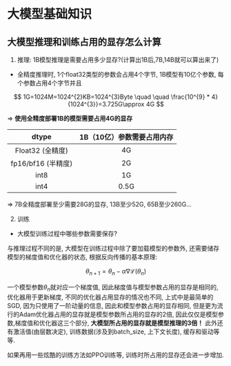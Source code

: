 # 大模型基础知识

## 大模型推理和训练占用的显存怎么计算

1. 推理: 1B模型推理是需要占用多少显存?(计算出1B后,7B,14B就可以算出来了)

- 全精度推理时, 1个float32类型的参数会占用4个字节, 1B模型有10亿个参数, 每个参数占用4个字节并且

$$
1G=1024M=1024^{2}KB=1024^{3}Byte \quad \quad \frac{10^{9} * 4}{1024^{3}}=3.725G\approx 4G
$$

$\Longrightarrow$ **使用全精度部署1B的模型需要占用4G的显存**

| dtype                | 1B（10亿）参数需要占用内存 |
|:----------------------:|:----------------------------:|
| Float32 (全精度)     | 4G                         |
| fp16/bf16 (半精度)   | 2G                         |
| int8                 | 1G                         |
| int4                 | 0.5G                       |

$\Longrightarrow$ 7B全精度部署至少需要28G的显存, 13B至少52G, 65B至少260G...

2. 训练

- 大模型训练过程中哪些参数需要保存?

与推理过程不同的是, 大模型在训练过程中除了要加载模型的参数外, 还需要储存模型的梯度值和优化器的状态, 根据反向传播的基本原理:

$$
\theta_{n+1}=\theta_{n}-\alpha\nabla\mathcal{L}(\theta_{n})
$$

一个模型参数$\theta_{n}$就对应一个梯度值, 因此梯度值与模型参数占用的显存是相同的, 优化器用于更新梯度, 不同的优化器占用显存的情况也不同, 上式中是最简单的SGD, 因为只使用了一阶动量的信息, 因此和模型参数占用的显存相同, 但是更为流行的Adam优化器占用的显存就是模型参数所占用的显存的2倍, 因此仅仅是模型参数,梯度值和优化器这三个部分, **大模型所占用的显存就是模型推理的3倍！** 此外还有激活值(由层数决定), 训练数据(涉及到batch_size, 上下文长度), 缓存和驱动等等.

如果再用一些炫酷的训练方法如PPO训练等, 训练时所占用的显存还会进一步增加.
